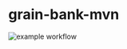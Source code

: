 # grain-bank-mvn
![example workflow](https://github.com/WikiDrabinka/grain-bank-mvn/actions/workflows/ci.yml/badge.svg)
